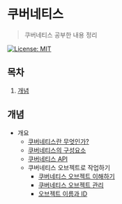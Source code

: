 # 쿠버네티스

> 쿠버네티스 공부한 내용 정리
>
> [쿠버네티스 레퍼런스]: https://kubernetes.io/ko/docs/

[![License: MIT](https://img.shields.io/badge/License-MIT-yellow.svg)](https://opensource.org/licenses/MIT)

## 목차

1. [개념](#개념)

## 개념

- 개요
  - [쿠버네티스란 무엇인가?](./01_Concepts/01_Overview/01_WhatIsKubernetes.md)
  - [쿠버네티스의 구성요소](./01_Concepts/01_Overview/02_KubernetesComponents.md)
  - [쿠버네티스 API](./01_Concepts/01_Overview/03_TheKubernetesAPI.md)
  - 쿠버네티스 오브젝트로 작업하기
    - [쿠버네티스 오브젝트 이해하기](./01_Concepts/01_Overview/04_WorkingWithKubernetesObjects/01_UnderstandingKubernetesObjects.md)
    - [쿠버네티스 오브젝트 관리](./01_Concepts/01_Overview/04_WorkingWithKubernetesObjects/02_KubernetesObjectManagement.md)
    - [오브젝트 이름과 ID](./01_Concepts/01_Overview/04_WorkingWithKubernetesObjects/03_ObjectNamesAndIDs.md)